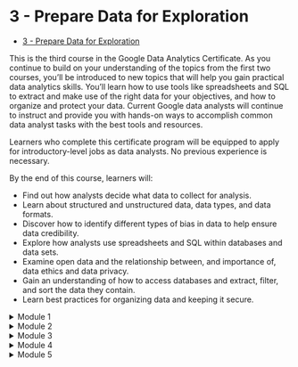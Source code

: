 
# 3 - Prepare Data for Exploration

- [3 - Prepare Data for Exploration](https://www.coursera.org/learn/data-preparation)

This is the third course in the Google Data Analytics Certificate. As you continue to build on your understanding of the topics from the first two courses, you’ll be introduced to new topics that will help you gain practical data analytics skills. You’ll learn how to use tools like spreadsheets and SQL to extract and make use of the right data for your objectives, and how to organize and protect your data. Current Google data analysts will continue to instruct and provide you with hands-on ways to accomplish common data analyst tasks with the best tools and resources.

Learners who complete this certificate program will be equipped to apply for introductory-level jobs as data analysts. No previous experience is necessary.

By the end of this course, learners will:
- Find out how analysts decide what data to collect for analysis.
- Learn about structured and unstructured data, data types, and data formats.
- Discover how to identify different types of bias in data to help ensure data credibility. 
- Explore how analysts use spreadsheets and SQL within databases and data sets.
- Examine open data and the relationship between, and importance of, data ethics and data privacy.
- Gain an understanding of how to access databases and extract, filter, and sort the data they contain.
- Learn best practices for organizing data and keeping it secure.

<details>
<summary>Module 1</summary>
<h6 align="left">
  
**Data types and structures**

A massive amount of data is generated every single day. In this part of the course, you will discover how this data is generated and how analysts decide which data to use for analysis. You’ll also learn about structured and unstructured data, data types, and data formats as you start thinking about how to prepare your data for analysis.

**Learning Objectives**
- Explain how Kaggle can benefit a data analyst.
- Explain how data is generated as a part of our daily activities with reference to the types of data generated.
- Explain factors that should be considered when making decisions about data collection.
- Explain the difference between structured and unstructured data.
- Discuss the difference between data and data types.
- Explain the relationship between data types, fields, and values.
- Discuss wide and long data formats with references to organization and purpose.

**Lessons**
- Data exploration
- Collect data
- Differentiate data formats and structures
- Explore data types, fields, and values
- Module 1 challenge
  
</h6>
</details>
<details>
<summary>Module 2</summary>
  
**Data responsibility**

Before you work with data, you must confirm that it is unbiased and credible. After all, if you start your analysis with unreliable data, you won’t be able to trust your results. In this part of the course, you will learn to identify bias in data and to ensure your data is credible. You’ll also explore open data and the importance of data ethics and data privacy.

**Learning Objectives**
- Explain what is involved in reviewing data to identify bias.
- Discuss the difference between biased and unbiased data.
- Identify different types of bias including confirmation, interpretation, and observer bias.
- Discuss characteristics of credible sources of data including reference to untidy data.
- Explain the concept of open data with reference to the ongoing debate in data analytics.
- Define data ethics and data privacy.
- Explain the relationship between data ethics and data privacy.
- Demonstrate an understanding of the benefits of anonymizing data.
- Demonstrate an awareness of the accessibility issues associated with open data.

**Lessons**
- Unbiased and objective data
- Achieve data credibility
- Data ethics and privacy
- Understand open data
- Module 2 challenge

</h6>
</details>
<details>
<summary>Module 3</summary>
                   
**Database essentials**

When you analyze large datasets, you’ll access much of the data from a database. In this part of the course, you will learn about databases, including how to access them and extract, filter, and sort the data they contain. You’ll also explore metadata to discover its many facets and how analysts use it to better understand their data.

**Learning Objectives**
- Describe databases with references to their functions and components.
- Explain metadata as it relates to databases.
- Discuss the importance of metadata and how it relates to the work of a data analyst.
- Recall the issues and steps involved in accessing data from multiple sources.
- Explain the use of filters and sorting functionality in spreadsheets.
- Demonstrate how to use spreadsheet functionality to import and inspect a given set of data.
- Demonstrate how to use SQL functions to extract data from a given database.

**Lessons**
- Work with databases
- Manage data with metadata
- Access different data sources
- Sort and filter data
- Large datasets in SQL
- Module 3 challenge

</h6>
</details>
<details>
<summary>Module 4</summary>

**Organize and protect data**

Good organizational skills are a big part of most types of work, especially data analytics. In this part of the course, you will learn best practices for organizing data and keeping it secure. You’ll also understand how analysts use file naming conventions to help them keep their work organized.

**Learning Objectives**
- Explain steps that can be taken to secure data.
- Discuss the use of file-naming conventions by data analysts.
- Describe best practices for organizing data.

**Lessons**
- Bring data to order
- Secure data
- Module 4 challenge

</h6>
</details>
<details>
<summary>Module 5</summary>

**Engage in the data community**

Having a strong online presence can be a big help for job seekers of all kinds. In this part of the course, you will explore how to manage your online presence. You’ll also discover the benefits of networking with other data analytics professionals.

**Learning Objectives**
- Apply best practices to develop a network..
- Explain the importance of networking with other data analysts including reference to mentorship and communication.
- Apply best practices to manage a professional online presence.
- Describe approaches to build an online presence as a data analyst.

**Lessons**
- Create or enhance your online presence
- Build a data analytics network
- Course wrap-up

</h6>
</details>
